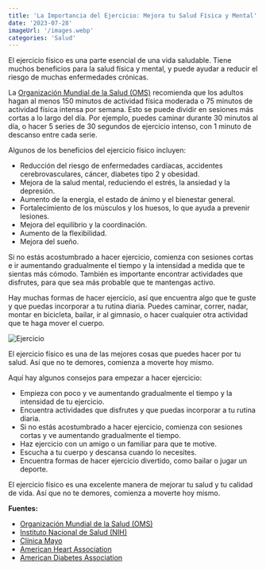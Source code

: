 ```yaml
---
title: 'La Importancia del Ejercicio: Mejora tu Salud Física y Mental'
date: '2023-07-28'
imageUrl: '/images.webp'
categories: 'Salud'
---
```


El ejercicio físico es una parte esencial de una vida saludable. Tiene muchos beneficios para la salud física y mental, y puede ayudar a reducir el riesgo de muchas enfermedades crónicas.

La [Organización Mundial de la Salud (OMS)](https://www.who.int/es) recomienda que los adultos hagan al menos 150 minutos de actividad física moderada o 75 minutos de actividad física intensa por semana. Esto se puede dividir en sesiones más cortas a lo largo del día. Por ejemplo, puedes caminar durante 30 minutos al día, o hacer 5 series de 30 segundos de ejercicio intenso, con 1 minuto de descanso entre cada serie.

Algunos de los beneficios del ejercicio físico incluyen:

- Reducción del riesgo de enfermedades cardíacas, accidentes cerebrovasculares, cáncer, diabetes tipo 2 y obesidad.
- Mejora de la salud mental, reduciendo el estrés, la ansiedad y la depresión.
- Aumento de la energía, el estado de ánimo y el bienestar general.
- Fortalecimiento de los músculos y los huesos, lo que ayuda a prevenir lesiones.
- Mejora del equilibrio y la coordinación.
- Aumento de la flexibilidad.
- Mejora del sueño.

Si no estás acostumbrado a hacer ejercicio, comienza con sesiones cortas e ir aumentando gradualmente el tiempo y la intensidad a medida que te sientas más cómodo. También es importante encontrar actividades que disfrutes, para que sea más probable que te mantengas activo.

Hay muchas formas de hacer ejercicio, así que encuentra algo que te guste y que puedas incorporar a tu rutina diaria. Puedes caminar, correr, nadar, montar en bicicleta, bailar, ir al gimnasio, o hacer cualquier otra actividad que te haga mover el cuerpo.

![Ejercicio](/images.webp)

El ejercicio físico es una de las mejores cosas que puedes hacer por tu salud. Así que no te demores, comienza a moverte hoy mismo.

Aquí hay algunos consejos para empezar a hacer ejercicio:

- Empieza con poco y ve aumentando gradualmente el tiempo y la intensidad de tu ejercicio.
- Encuentra actividades que disfrutes y que puedas incorporar a tu rutina diaria.
- Si no estás acostumbrado a hacer ejercicio, comienza con sesiones cortas y ve aumentando gradualmente el tiempo.
- Haz ejercicio con un amigo o un familiar para que te motive.
- Escucha a tu cuerpo y descansa cuando lo necesites.
- Encuentra formas de hacer ejercicio divertido, como bailar o jugar un deporte.

El ejercicio físico es una excelente manera de mejorar tu salud y tu calidad de vida. Así que no te demores, comienza a moverte hoy mismo.

**Fuentes:**
- [Organización Mundial de la Salud (OMS)](https://www.who.int/es)
- [Instituto Nacional de Salud (NIH)](https://www.nih.gov/)
- [Clínica Mayo](https://www.mayoclinic.org/es-es)
- [American Heart Association](https://www.heart.org/)
- [American Diabetes Association](https://www.diabetes.org/)
